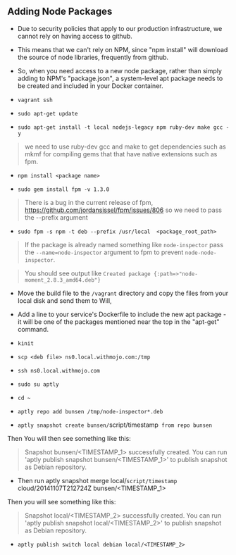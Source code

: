 ## Adding Node Packages

* Due to security policies that apply to our production infrastructure, we cannot rely on having access to github.
* This means that we can't rely on NPM, since "npm install" will download the source of node libraries, frequently from github.
* So, when you need access to a new node package, rather than simply adding to NPM's "package.json", a system-level apt package needs to be created and included in your Docker container.


* `vagrant ssh`
* `sudo apt-get update`
* `sudo apt-get install -t local nodejs-legacy npm ruby-dev make gcc -y`

> we need to use ruby-dev gcc and make to get dependencies such as mkmf for compiling gems that
that have native extensions such as fpm.

* `npm install <package name>`

* `sudo gem install fpm -v 1.3.0`

> There is a bug in the current release of fpm, https://github.com/jordansissel/fpm/issues/806 so we need to pass the --prefix argument

* `sudo fpm -s npm -t deb --prefix /usr/local  <package_root_path>`

> If the package is already named something like `node-inspector` pass the `--name=node-inspector` argument to fpm to prevent `node-node-inspector`.

> You should see output like `Created package {:path=>"node-moment_2.8.3_amd64.deb"}`

* Move the build file to the `/vagrant` directory and copy the files from your local disk and send them to Will,

* Add a line to your service's Dockerfile to include the new apt package - it will be one of the packages mentioned near the top in the "apt-get" command.


* `kinit`

* `scp <deb file> ns0.local.withmojo.com:/tmp`

* `ssh ns0.local.withmojo.com`

* `sudo su aptly`

* `cd ~`

* `aptly repo add bunsen /tmp/node-inspector*.deb`

* `aptly snapshot create bunsen/`script/timestamp` from repo bunsen`

Then You will then see something like this:

> Snapshot bunsen/<TIMESTAMP_1> successfully created.
You can run 'aptly publish snapshot bunsen/<TIMESTAMP_1>' to publish snapshot as Debian repository.


* Then run aptly snapshot merge local/`script/timestamp` cloud/20141107T212724Z bunsen/<TIMESTAMP_1>

Then you will see something like this:

> Snapshot local/<TIMESTAMP_2> successfully created.
You can run 'aptly publish snapshot local/<TIMESTAMP_2>' to publish snapshot as Debian repository.

* `aptly publish switch local debian local/<TIMESTAMP_2>`

